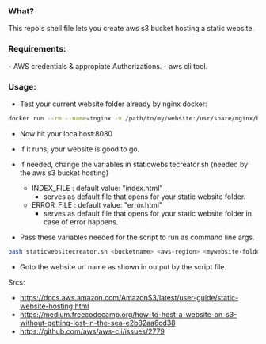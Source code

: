 <h3> What? </h3>

This repo's shell file lets you create aws s3 bucket hosting a static website.

<h3>Requirements: </h3>
- AWS credentials & appropiate Authorizations.
- aws cli tool.


<h3>Usage:</h3>

- Test your current website folder already by nginx docker:
```sh
docker run --rm --name=tnginx -v /path/to/my/website:/usr/share/nginx/html -p 8080:80 nginx
```
- Now hit your localhost:8080
- If it runs, your website is good to go.
- If needed, change the variables in staticwebsitecreator.sh (needed by the aws s3 bucket hosting)
    - INDEX_FILE : default value: "index.html" 
        - serves as default file that opens for your static website folder.
    - ERROR_FILE : default value: "error.html" 
        - serves as default file that opens for your static website folder in case of error happens.    

- Pass these variables needed for the script to run as command line args.
```sh
bash staticwebsitecreator.sh <bucketname> <aws-region> <mywebsite-folder> 
```
- Goto the website url name as shown in output by the script file.


Srcs:
- https://docs.aws.amazon.com/AmazonS3/latest/user-guide/static-website-hosting.html
- https://medium.freecodecamp.org/how-to-host-a-website-on-s3-without-getting-lost-in-the-sea-e2b82aa6cd38
- https://github.com/aws/aws-cli/issues/2779
